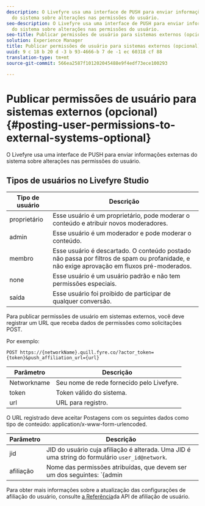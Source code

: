 ```yaml
---
description: O Livefyre usa uma interface de PUSH para enviar informações externas
  do sistema sobre alterações nas permissões do usuário.
seo-description: O Livefyre usa uma interface de PUSH para enviar informações externas
  do sistema sobre alterações nas permissões do usuário.
seo-title: Publicar permissões de usuário para sistemas externos (opcional)
solution: Experience Manager
title: Publicar permissões de usuário para sistemas externos (opcional)
uuid: 9 c 18 b 20 d -3 b 93-4666-b 7 de -1 ec 60318 cf 88
translation-type: tm+mt
source-git-commit: 566ea2587f101202045488e9f4edf73ece100293

---
```



# Publicar permissões de usuário para sistemas externos (opcional){#posting-user-permissions-to-external-systems-optional}

O Livefyre usa uma interface de PUSH para enviar informações externas do sistema sobre alterações nas permissões do usuário.

## Tipos de usuários no Livefyre Studio

| Tipo de usuário | Descrição |
|--- |--- |
| proprietário | Esse usuário é um proprietário, pode moderar o conteúdo e atribuir novos moderadores. |
| admin | Esse usuário é um moderador e pode moderar o conteúdo. |
| membro | Esse usuário é descartado. O conteúdo postado não passa por filtros de spam ou profanidade, e não exige aprovação em fluxos pré-moderados. |
| none | Esse usuário é um usuário padrão e não tem permissões especiais. |
| saída | Esse usuário foi proibido de participar de qualquer conversão. |

Para publicar permissões de usuário em sistemas externos, você deve registrar um URL que receba dados de permissões como solicitações POST.

Por exemplo:

```
POST https://{networkName}.quill.fyre.co/?actor_token={token}&push_affiliation_url={url}
```

| Parâmetro | Descrição |
|--- |--- |
| Networkname | Seu nome de rede fornecido pelo Livefyre. |
| token | Token válido do sistema. |
| url | URL para registro. |

O URL registrado deve aceitar Postagens com os seguintes dados como tipo de conteúdo: application/x-www-form-urlencoded.

| Parâmetro | Descrição |
|--- |--- |
| jid | JID do usuário cuja afiliação é alterada. Uma JID é uma string do formulário `user_id@network`. |
| afiliação | Nome das permissões atribuídas, que devem ser um dos seguintes: `{admin | member | none | outcast | owner}` |

Para obter mais informações sobre a atualização das configurações de afiliação do usuário, consulte [a Referência](https://api.livefyre.com/docs/apis/by-category/user-management#operation=urn:livefyre:apis:quill:operations:api:v3.0:affiliation:add:method=post)da API de afiliação de usuário.
